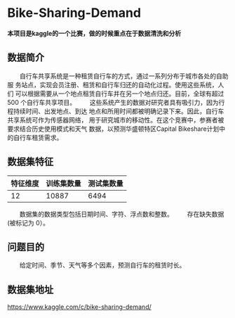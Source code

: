 ﻿# Bike-Sharing-Demand
**本项目是kaggle的一个比赛，做的时候重点在于数据清洗和分析**
 
## 数据简介
&emsp;&emsp;⾃⾏⻋共享系统是⼀种租赁⾃⾏⻋的⽅式，通过⼀系列分布于城市各处的⾃助服
务站点，实现会员注册、租赁和⾃⾏⻋归还的⾃动化过程。使⽤这些系统，⼈们
可以根据需要从⼀个地点租赁⾃⾏⻋并在另⼀个地点归还。⽬前，全球有超过500
个⾃⾏⻋共享项⽬。
&emsp;&emsp;这些系统产⽣的数据对研究者具有吸引⼒，因为⾏程持续时间、出发地点、到达
地点和所⽤时间都被明确记录下来。因此，⾃⾏⻋共享系统可作为传感器⽹络，
⽤于研究城市的移动性。在这个竞赛中，参赛者被要求结合历史使⽤模式和天⽓
数据，以预测华盛顿特区Capital Bikeshare计划中的⾃⾏⻋租赁需求。
## 数据集特征
| 特征维度 | 训练集数量 | 测试集数量 |
| -------- | ---------- | ---------- |
| 12       | 10887      | 6494       |

&emsp;&emsp;数据集的数据类型包括⽇期时间、字符、浮点数和整数。
&emsp;&emsp;存在缺失数据(被标记为
0）。
## 问题目的
&emsp;&emsp;给定时间、季节、天⽓等多个因素，预测⾃⾏⻋的租赁时⻓。
## 数据集地址
https://www.kaggle.com/c/bike-sharing-demand/
